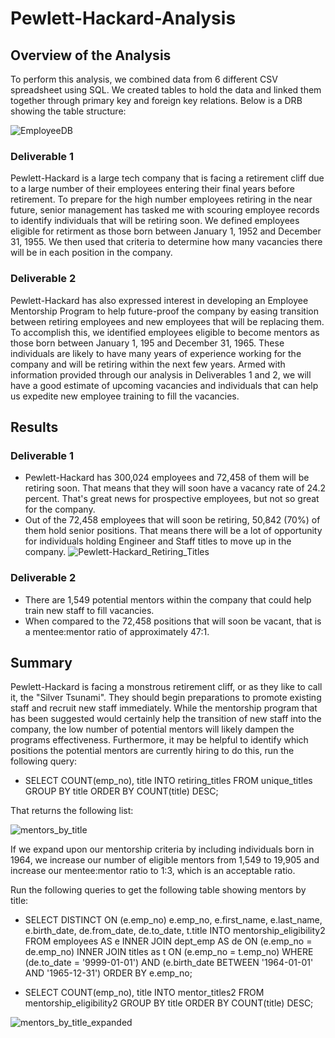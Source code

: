 # Pewlett-Hackard-Analysis

## Overview of the Analysis

To perform this analysis, we combined data from 6 different CSV spreadsheet using SQL. We created tables to hold the data and linked them together through primary key and foreign key relations. Below is a DRB showing the table structure:

![EmployeeDB](https://user-images.githubusercontent.com/104707395/206572215-b403992d-22af-43e2-a188-401587295919.png)

### Deliverable 1
  Pewlett-Hackard is a large tech company that is facing a retirement cliff due to a large number of their employees entering their final years before retirement. To prepare for the high number employees retiring in the near future, senior management has tasked me with scouring employee records to identify individuals that will be retiring soon. We defined employees eligible for retirment as those born between January 1, 1952 and December 31, 1955. We then used that criteria to determine how many vacancies there will be in each position in the company. 
  
### Deliverable 2  
   Pewlett-Hackard has also expressed interest in developing an Employee Mentorship Program to help future-proof the company by easing transition between retiring employees and new employees that will be replacing them. To accomplish this, we identified employees eligible to become mentors as those born between January 1, 195 and December 31, 1965. These individuals are likely to have many years of experience working for the company and will be retiring within the next few years. Armed with information provided through our analysis in Deliverables 1 and 2, we will have a good estimate of upcoming vacancies and individuals that can help us expedite new employee training to fill the vacancies. 
   
## Results 

### Deliverable 1
* Pewlett-Hackard has 300,024 employees and 72,458 of them will be retiring soon. That means that they will soon have a vacancy rate of 24.2 percent. That's great news for prospective employees, but not so great for the company.
* Out of the 72,458 employees that will soon be retiring, 50,842 (70%) of them hold senior positions. That means there will be a lot of opportunity for individuals holding Engineer and Staff titles to move up in the company. 
![Pewlett-Hackard_Retiring_Titles](https://user-images.githubusercontent.com/104707395/206574444-e34c0250-187d-46a3-a131-15d72330699f.png)

### Deliverable 2
* There are 1,549 potential mentors within the company that could help train new staff to fill vacancies. 
* When compared to the 72,458 positions that will soon be vacant, that is a mentee:mentor ratio of approximately 47:1. 

## Summary
Pewlett-Hackard is facing a monstrous retirement cliff, or as they like to call it, the "Silver Tsunami". They should begin preparations to promote existing staff and recruit new staff immediately. While the mentorship program that has been suggested would certainly help the transition of new staff into the company, the low number of potential mentors will likely dampen the programs effectiveness. Furthermore, it may be helpful to identify which positions the potential mentors are currently hiring to do this, run the following query:

* SELECT COUNT(emp_no), title
INTO retiring_titles
FROM unique_titles
GROUP BY title
ORDER BY COUNT(title) DESC;

That returns the following list:

![mentors_by_title](https://user-images.githubusercontent.com/104707395/206578279-173459da-a2bb-46b8-80e7-16110f10f038.png)

If we expand upon our mentorship criteria by including individuals born in 1964, we increase our number of eligible mentors from 1,549 to 19,905 and increase our mentee:mentor ratio to 1:3, which is an acceptable ratio.

Run the following queries to get the following table showing mentors by title:
* SELECT DISTINCT ON (e.emp_no)
	e.emp_no,
	e.first_name,
	e.last_name,
	e.birth_date,
	de.from_date,
	de.to_date,
	t.title
INTO mentorship_eligibility2
FROM employees AS e
INNER JOIN dept_emp AS de
ON (e.emp_no = de.emp_no)
INNER JOIN titles as t
ON (e.emp_no = t.emp_no)
WHERE (de.to_date = '9999-01-01')
AND (e.birth_date BETWEEN '1964-01-01' AND '1965-12-31')
ORDER BY e.emp_no;

* SELECT COUNT(emp_no), title
INTO mentor_titles2
FROM mentorship_eligibility2
GROUP BY title
ORDER BY COUNT(title) DESC;

![mentors_by_title_expanded](https://user-images.githubusercontent.com/104707395/206580502-6647f1fe-eaf1-4aec-bbfa-34b8baa0eacc.png)
